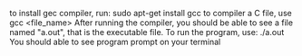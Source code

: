 to install gec compiler, run: sudo apt-get install gcc to compiler a C file, use gcc <file_name>
After running the compiler, you should be able to see a file named "a.out", that is the executable file.
To run the program, use:
./a.out
You should able to see program prompt on your terminal
